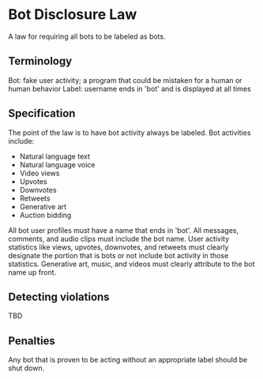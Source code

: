 # Bot Disclosure Law

A law for requiring all bots to be labeled as bots.

## Terminology

Bot: fake user activity; a program that could be mistaken for a human or human behavior
Label: username ends in 'bot' and is displayed at all times

## Specification

The point of the law is to have bot activity always be labeled. Bot activities include:
- Natural language text
- Natural language voice
- Video views
- Upvotes
- Downvotes
- Retweets
- Generative art
- Auction bidding

All bot user profiles must have a name that ends in 'bot'. All messages, comments, and audio clips must include the bot name. User activity statistics like views, upvotes, downvotes, and retweets must clearly designate the portion that is bots or not include bot activity in those statistics. Generative art, music, and videos must clearly attribute to the bot name up front.

## Detecting violations

TBD

## Penalties

Any bot that is proven to be acting without an appropriate label should be shut down.
